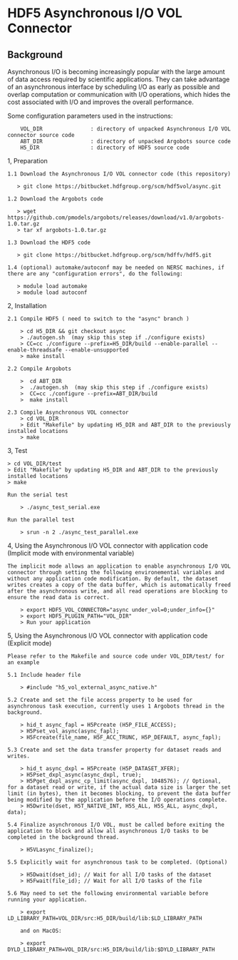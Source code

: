 # HDF5 Asynchronous I/O VOL Connector

## Background
Asynchronous I/O is becoming increasingly popular with the large amount of data access required by scientific applications. They can take advantage of an asynchronous interface by scheduling I/O as early as possible and overlap computation or communication with I/O operations, which hides the cost associated with I/O and improves the overall performance.


Some configuration parameters used in the instructions:

        VOL_DIR               : directory of unpacked Asynchronous I/O VOL connector source code
        ABT_DIR               : directory of unpacked Argobots source code
        H5_DIR                : directory of HDF5 source code

1, Preparation

    1.1 Download the Asynchronous I/O VOL connector code (this repository)

       > git clone https://bitbucket.hdfgroup.org/scm/hdf5vol/async.git 

    1.2 Download the Argobots code

       > wget https://github.com/pmodels/argobots/releases/download/v1.0/argobots-1.0.tar.gz
       > tar xf argobots-1.0.tar.gz

    1.3 Download the HDF5 code 

       > git clone https://bitbucket.hdfgroup.org/scm/hdffv/hdf5.git

    1.4 (optional) automake/autoconf may be needed on NERSC machines, if there are any "configuration errors", do the following:

       > module load automake
       > module load autoconf

2, Installation

    2.1 Compile HDF5 ( need to switch to the "async" branch )

        > cd H5_DIR && git checkout async
        > ./autogen.sh  (may skip this step if ./configure exists)
        > CC=cc ./configure --prefix=H5_DIR/build --enable-parallel --enable-threadsafe --enable-unsupported
        > make install

    2.2 Compile Argobots

        >  cd ABT_DIR
        >  ./autogen.sh  (may skip this step if ./configure exists)
        >  CC=cc ./configure --prefix=ABT_DIR/build 
        >  make install
        
    2.3 Compile Asynchronous VOL connector
        > cd VOL_DIR
        > Edit "Makefile" by updating H5_DIR and ABT_DIR to the previously installed locations
        > make

3, Test

    > cd VOL_DIR/test
    > Edit "Makefile" by updating H5_DIR and ABT_DIR to the previously installed locations
    > make

    Run the serial test

        > ./async_test_serial.exe

    Run the parallel test

        > srun -n 2 ./async_test_parallel.exe

4, Using the Asynchronous I/O VOL connector with application code (Implicit mode with environmental variable)

    The implicit mode allows an application to enable asynchronous I/O VOL connector through setting the following environemental variables and without any application code modification. By default, the dataset writes creates a copy of the data buffer, which is automatically freed after the asynchronous write, and all read operations are blocking to ensure the read data is correct.

        > export HDF5_VOL_CONNECTOR="async under_vol=0;under_info={}" 
        > export HDF5_PLUGIN_PATH="VOL_DIR"
        > Run your application

5, Using the Asynchronous I/O VOL connector with application code (Explicit mode)

    Please refer to the Makefile and source code under VOL_DIR/test/ for an example 

    5.1 Include header file

        > #include "h5_vol_external_async_native.h" 

    5.2 Create and set the file access property to be used for asynchronous task execution, currently uses 1 Argobots thread in the background. 

        > hid_t async_fapl = H5Pcreate (H5P_FILE_ACCESS);
        > H5Pset_vol_async(async_fapl);
        > H5Fcreate(file_name, H5F_ACC_TRUNC, H5P_DEFAULT, async_fapl);

    5.3 Create and set the data transfer property for dataset reads and writes. 

        > hid_t async_dxpl = H5Pcreate (H5P_DATASET_XFER);
        > H5Pset_dxpl_async(async_dxpl, true);
        > H5Pget_dxpl_async_cp_limit(async_dxpl, 1048576); // Optional, for a dataset read or write, if the actual data size is larger the set limit (in bytes), then it becomes blocking, to prevent the data buffer being modified by the application before the I/O operations complete.
        > H5Dwrite(dset, H5T_NATIVE_INT, H5S_ALL, H5S_ALL, async_dxpl, data);

    5.4 Finalize asynchronous I/O VOL, must be called before exiting the application to block and allow all asynchronous I/O tasks to be completed in the background thread.

        > H5VLasync_finalize();

    5.5 Explicitly wait for asynchronous task to be completed. (Optional)

        > H5Dwait(dset_id); // Wait for all I/O tasks of the dataset
        > H5Fwait(file_id); // Wait for all I/O tasks of the file

    5.6 May need to set the following environmental variable before running your application.

        > export LD_LIBRARY_PATH=VOL_DIR/src:H5_DIR/build/lib:$LD_LIBRARY_PATH

        and on MacOS:

        > export DYLD_LIBRARY_PATH=VOL_DIR/src:H5_DIR/build/lib:$DYLD_LIBRARY_PATH

